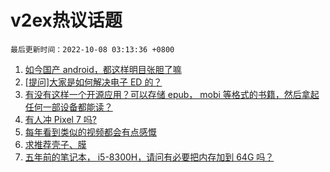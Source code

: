 # v2ex热议话题

`最后更新时间：2022-10-08 03:13:36 +0800`

1. [如今国产 android，都这样明目张胆了嘛](https://www.v2ex.com/t/885075)
1. [[提问]大家是如何解决电子 ED 的？](https://www.v2ex.com/t/884992)
1. [有没有这样一个开源应用？可以存储 epub， mobi 等格式的书籍，然后拿起任何一部设备都能读？](https://www.v2ex.com/t/884988)
1. [有人冲 Pixel 7 吗?](https://www.v2ex.com/t/884956)
1. [每年看到类似的视频都会有点感慨](https://www.v2ex.com/t/884975)
1. [求推荐壳子、膜](https://www.v2ex.com/t/884997)
1. [五年前的笔记本， i5-8300H，请问有必要把内存加到 64G 吗？](https://www.v2ex.com/t/885071)


